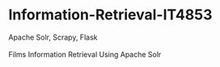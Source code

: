 # Information-Retrieval-IT4853
Apache Solr, Scrapy, Flask
<br></br>
Films Information Retrieval Using Apache Solr

